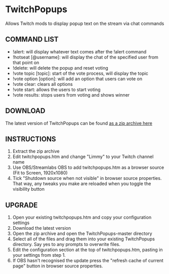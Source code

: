 # TwitchPopups

Allows Twitch mods to display popup text on the stream via chat commands

## COMMAND LIST

- !alert: will display whatever text comes after the !alert command
- !hotseat [@username]: will display the chat of the specified user from that point on
- !delete: will delete the popup and reset voting
- !vote topic [topic]: start of the vote process, will display the topic
- !vote option [option]: will add an option that users can vote on
- !vote clear: clears all options
- !vote start: allows the users to start voting
- !vote results: stops users from voting and shows winner

## DOWNLOAD

The latest version of TwitchPopups can be found [as a zip archive here](https://github.com/DaftLimmy/TwitchPopups/archive/master.zip)

## INSTRUCTIONS

1. Extract the zip archive
2. Edit twitchpopups.htm and change "Limmy" to your Twitch channel name
3. Use OBS/Streamlabs OBS to add twitchpopups.htm as a browser source (Fit to Screen, 1920x1080)
4. Tick "Shutdown source when not visible" in browser source properties. That way, any tweaks you make are reloaded when you toggle the visibility button

## UPGRADE

1. Open your existing twitchpopups.htm and copy your configuration settings
2. Download the latest version
3. Open the zip archive and open the TwitchPopups-master directory
4. Select all of the files and drag them into your existing TwitchPopups directory. Say yes to any prompts to overwrite files.
5. Edit the configuration section at the top of twitchpopups.htm, pasting in your settings from step 1.
6. If OBS hasn't recognised the update press the "refresh cache of current page" button in browser source properties.